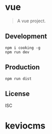 # vue
> A vue project.

## Development

```shell
npm i cooking -g
npm run dev
```

## Production
```
npm run dist
```

## License
ISC
# keviocms
